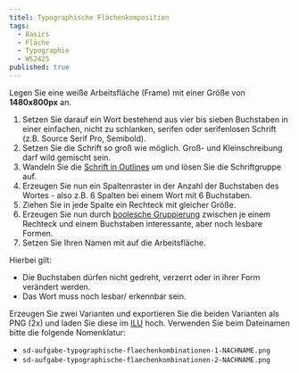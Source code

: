 ```yaml
---
titel: Typographische Flächenkomposition
tags: 
  - Basics
  - Fläche
  - Typographie
  - WS2425
published: true
---
```


Legen Sie eine weiße Arbeitsfläche (Frame) mit einer Größe von **1480x800px** an. 

1. Setzen Sie darauf ein Wort bestehend aus vier bis sieben Buchstaben in einer einfachen, nicht zu schlanken, serifen oder serifenlosen Schrift (z.B. Source Serif Pro, Semibold). 
2. Setzen Sie die Schrift so groß wie möglich. Groß- und Kleinschreibung darf wild gemischt sein. 
3. Wandeln Sie die [Schrift in Outlines](https://help.figma.com/hc/en-us/articles/360047239073-Convert-text-to-vector-paths) um und lösen Sie die Schriftgruppe auf. 
4. Erzeugen Sie nun ein Spaltenraster in der Anzahl der Buchstaben des Wortes - also z.B. 6 Spalten bei einem Wort mit 6 Buchstaben.
5. Ziehen Sie in jede Spalte ein Rechteck mit gleicher Größe.
6. Erzeugen Sie nun durch [boolesche Gruppierung](https://help.figma.com/hc/en-us/articles/360039957534-Boolean-operations) zwischen je einem Rechteck und einem Buchstaben interessante, aber noch lesbare Formen.
7. Setzen Sie Ihren Namen mit auf die Arbeitsfläche.

Hierbei gilt:
- Die Buchstaben dürfen nicht gedreht, verzerrt oder in ihrer Form verändert werden.
- Das Wort muss noch lesbar/ erkennbar sein.

Erzeugen Sie zwei Varianten und exportieren Sie die beiden Varianten als PNG (2x) und laden Sie diese im [ILU](https://ilu.th-koeln.de/ilias.php?baseClass=ilexercisehandlergui&cmdNode=cd:mz&cmdClass=ilObjExerciseGUI&cmd=showOverview&ref_id=487233&ass_id=18479) hoch. Verwenden Sie beim Dateinamen bitte die folgende Nomenklatur: 

- ```sd-aufgabe-typographische-flaechenkombinationen-1-NACHNAME.png```
- ```sd-aufgabe-typographische-flaechenkombinationen-2-NACHNAME.png```
